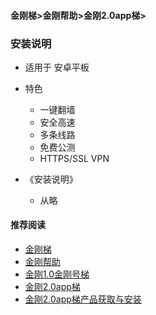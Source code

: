 #### 金刚梯>金刚帮助>金刚2.0app梯>
### 安装说明
- 适用于 安卓平板

- 特色
  - 一键翻墙
  - 安全高速 
  - 多条线路 
  - 免费公测 
  - HTTPS/SSL VPN

- 《安装说明》
  - 从略



#### 推荐阅读

- [金刚梯](https://github.com/a2zitpro/web/blob/master/dlb.md)
- [金刚帮助](https://github.com/a2zitpro/web/blob/master/list_helpkkvpn.md)
- [金刚1.0金刚号梯](https://github.com/a2zitpro/web/blob/master/list_helpkkvpn1.0.md)
- [金刚2.0app梯](https://github.com/a2zitpro/web/blob/master/list_helpkkvpn2.0.md)
- [金刚2.0app梯产品获取与安装](https://github.com/a2zitpro/web/blob/master/list_kkproducts2.0.md)

